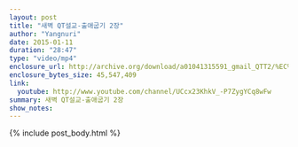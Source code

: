 ```yaml
---
layout: post
title: "새벽 QT설교-출애굽기 2장"
author: "Yangnuri"
date: 2015-01-11
duration: "28:47"
type: "video/mp4"
enclosure_url: http://archive.org/download/a01041315591_gmail_QTT2/%EC%83%88%EB%B2%BDQT%EC%84%A4%EA%B5%90%20-%20%EC%B6%9C%EC%95%A0%EA%B5%BD%EA%B8%B0%202%EC%9E%A5.mp4
enclosure_bytes_size: 45,547,409  
link:
  youtube: http://www.youtube.com/channel/UCcx23KhkV_-P7ZygYCq8wFw
summary: 새벽 QT설교-출애굽기 2장
show_notes:
---
```


{% include post_body.html %}
